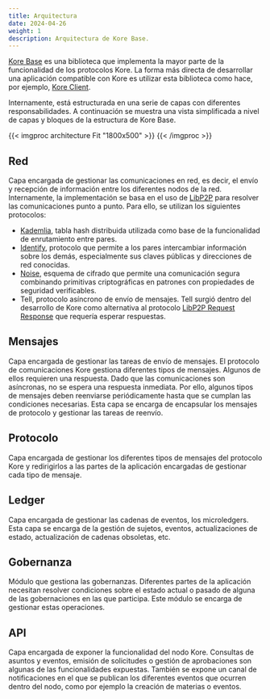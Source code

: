 ```yaml
---
title: Arquitectura
date: 2024-04-26
weight: 1
description: Arquitectura de Kore Base.
---
```


[Kore Base](https://github.com/kore-ledger/kore-base) es una biblioteca que implementa la mayor parte de la funcionalidad de los protocolos Kore. La forma más directa de desarrollar una aplicación compatible con Kore es utilizar esta biblioteca como hace, por ejemplo, [Kore Client](../../kore%20node/kore%20client%20http/_index.md).

Internamente, está estructurada en una serie de capas con diferentes responsabilidades. A continuación se muestra una vista simplificada a nivel de capas y bloques de la estructura de Kore Base. 

{{< imgproc architecture Fit "1800x500" >}}
{{< /imgproc >}}

## Red
Capa encargada de gestionar las comunicaciones en red, es decir, el envío y recepción de información entre los diferentes nodos de la red. Internamente, la implementación se basa en el uso de [LibP2P](https://docs.libp2p.io/) para resolver las comunicaciones punto a punto. Para ello, se utilizan los siguientes protocolos:
- [Kademlia](https://docs.libp2p.io/concepts/fundamentals/protocols/#kad-dht), tabla hash distribuida utilizada como base de la funcionalidad de enrutamiento entre pares.
- [Identify](https://docs.libp2p.io/concepts/fundamentals/protocols/#identify), protocolo que permite a los pares intercambiar información sobre los demás, especialmente sus claves públicas y direcciones de red conocidas.
- [Noise](https://docs.libp2p.io/concepts/secure-comm/noise/), esquema de cifrado que permite una comunicación segura combinando primitivas criptográficas en patrones con propiedades de seguridad verificables.
- Tell, protocolo asíncrono de envío de mensajes. Tell surgió dentro del desarrollo de Kore como alternativa al protocolo [LibP2P Request Response](https://docs.rs/libp2p-request-response/latest/libp2p_request_response/) que requería esperar respuestas.

## Mensajes
Capa encargada de gestionar las tareas de envío de mensajes. El protocolo de comunicaciones Kore gestiona diferentes tipos de mensajes. Algunos de ellos requieren una respuesta. Dado que las comunicaciones son asíncronas, no se espera una respuesta inmediata. Por ello, algunos tipos de mensajes deben reenviarse periódicamente hasta que se cumplan las condiciones necesarias. Esta capa se encarga de encapsular los mensajes de protocolo y gestionar las tareas de reenvío.

## Protocolo
Capa encargada de gestionar los diferentes tipos de mensajes del protocolo Kore y redirigirlos a las partes de la aplicación encargadas de gestionar cada tipo de mensaje.

## Ledger
Capa encargada de gestionar las cadenas de eventos, los microledgers. Esta capa se encarga de la gestión de sujetos, eventos, actualizaciones de estado, actualización de cadenas obsoletas, etc. 

## Gobernanza
Módulo que gestiona las gobernanzas. Diferentes partes de la aplicación necesitan resolver condiciones sobre el estado actual o pasado de alguna de las gobernaciones en las que participa. Este módulo se encarga de gestionar estas operaciones.

## API
Capa encargada de exponer la funcionalidad del nodo Kore. Consultas de asuntos y eventos, emisión de solicitudes o gestión de aprobaciones son algunas de las funcionalidades expuestas. También se expone un canal de notificaciones en el que se publican los diferentes eventos que ocurren dentro del nodo, como por ejemplo la creación de materias o eventos.
